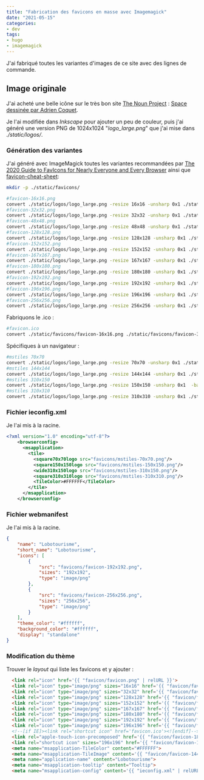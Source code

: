 ```yaml
---
title: "Fabrication des favicons en masse avec Imagemagick"
date: "2021-05-15"
categories:
- dev
tags:
- hugo
- imagemagick
---
```


J'ai fabriqué toutes les variantes d'images de ce site avec des lignes de commande.

## Image originale

J'ai acheté une belle icône sur le très bon site [The Noun Project](https://thenounproject.com/) : [Space dessinée par Adrien Coquet](https://thenounproject.com/term/space/2217279/). 

Je l'ai modifiée dans _Inkscape_ pour ajouter un peu de couleur, puis j'ai généré une version PNG de 1024x1024 "_logo_large.png_" que j'ai mise dans _./static/logos/_.

### Génération des variantes

J'ai généré avec ImageMagick toutes les variantes recommandées par [The 2020 Guide to FavIcons for Nearly Everyone and Every Browser](https://www.emergeinteractive.com/insights/detail/the-essentials-of-favicons/) ainsi que [favicon-cheat-sheet](https://github.com/audreyfeldroy/favicon-cheat-sheet):

```sh
mkdir -p ./static/favicons/

#favicon-16x16.png
convert ./static/logos/logo_large.png -resize 16x16 -unsharp 0x1 ./static/favicons/favicon-16x16.png
#favicon-32x32.png
convert ./static/logos/logo_large.png -resize 32x32 -unsharp 0x1 ./static/favicons/favicon-32x32.png
#favicon-48x48.png
convert ./static/logos/logo_large.png -resize 48x48 -unsharp 0x1 ./static/favicons/favicon-48x48.png
#favicon-128x128.png
convert ./static/logos/logo_large.png -resize 128x128 -unsharp 0x1 ./static/favicons/favicon-128x128.png
#favicon-152x152.png
convert ./static/logos/logo_large.png -resize 152x152 -unsharp 0x1 ./static/favicons/favicon-152x152.png
#favicon-167x167.png
convert ./static/logos/logo_large.png -resize 167x167 -unsharp 0x1 ./static/favicons/favicon-167x167.png
#favicon-180x180.png
convert ./static/logos/logo_large.png -resize 180x180 -unsharp 0x1 ./static/favicons/favicon-180x180.png
#favicon-192x192.png
convert ./static/logos/logo_large.png -resize 192x192 -unsharp 0x1 ./static/favicons/favicon-192x192.png
#favicon-196x196.png
convert ./static/logos/logo_large.png -resize 196x196 -unsharp 0x1 ./static/favicons/favicon-196x196.png
#favicon-256x256.png
convert ./static/logos/logo_large.png -resize 256x256 -unsharp 0x1 ./static/favicons/favicon-256x256.png
```

Fabriquons le .ico :

```sh
#favicon.ico
convert ./static/favicons/favicon-16x16.png ./static/favicons/favicon-32x32.png ./static/favicons/favicon-48x48.png ./favicon.ico
```

Spécifiques à un navigateur :

```sh
#mstiles 70x70
convert ./static/logos/logo_large.png -resize 70x70 -unsharp 0x1 ./static/favicons/mstiles-70x70.png
#mstiles 144x144
convert ./static/logos/logo_large.png -resize 144x144 -unsharp 0x1 ./static/favicons/mstiles-144x144.png
#mstiles 310x150
convert ./static/logos/logo_large.png -resize 150x150 -unsharp 0x1  -background transparent -gravity center -extent 310x150 ./static/favicons/mstiles-310x150.png
#mstiles 310x310
convert ./static/logos/logo_large.png -resize 310x310 -unsharp 0x1 ./static/favicons/mstiles-310x310.png
```

### Fichier ieconfig.xml

Je l'ai mis à la racine.

```xml
<?xml version="1.0" encoding="utf-8"?>
    <browserconfig>
      <msapplication>
        <tile>
          <square70x70logo src="favicons/mstiles-70x70.png"/>
          <square150x150logo src="favicons/mstiles-150x150.png"/>
          <wide310x150logo src="favicons/mstiles-310x150.png"/>
          <square310x310logo src="favicons/mstiles-310x310.png"/>
          <TileColor>#FFFFFF</TileColor>
        </tile>
      </msapplication>
    </browserconfig>
```

### Fichier webmanifest

Je l'ai mis à la racine.

```json
{
    "name": "Lobotourisme",
    "short_name": "Lobotourisme",
    "icons": [
        {
            "src": "favicons/favicon-192x192.png",
            "sizes": "192x192",
            "type": "image/png"
        },
        {
            "src": "favicons/favicon-256x256.png",
            "sizes": "256x256",
            "type": "image/png"
        }
    ],
    "theme_color": "#ffffff",
    "background_color": "#ffffff",
    "display": "standalone"
}

```

### Modification du thème

Trouver le _layout_ qui liste les favicons et y ajouter :

```html
  <link rel="icon" href='{{ "favicon/favicon.png" | relURL }}'>
  <link rel="icon" type="image/png" sizes="16x16" href='{{ "favicon/favicon-16x16.png" | relURL }}'>
  <link rel="icon" type="image/png" sizes="32x32" href='{{ "favicon/favicon-32x32.png" | relURL }}'>
  <link rel="icon" type="image/png" sizes="128x128" href='{{ "favicon/favicon-128x128.png" | relURL }}'>
  <link rel="icon" type="image/png" sizes="152x152" href='{{ "favicon/favicon-152x152.png" | relURL }}'>
  <link rel="icon" type="image/png" sizes="167x167" href='{{ "favicon/favicon-167x167.png" | relURL }}'>
  <link rel="icon" type="image/png" sizes="180x180" href='{{ "favicon/favicon-180x180.png" | relURL }}'>
  <link rel="icon" type="image/png" sizes="192x192" href='{{ "favicon/favicon-192x192.png" | relURL }}'>
  <link rel="icon" type="image/png" sizes="196x196" href='{{ "favicon/favicon-196x196.png" | relURL }}'>
  <!--[if IE]><link rel="shortcut icon" href='favicon.ico'><![endif]-->
  <link rel="apple-touch-icon-precomposed" href='{{ "favicon/favicon-180x180.png" | relURL }}'>
  <link rel="shortcut icon" sizes="196x196" href='{{ "favicon/favicon-196x196.png" | relURL }}'>
  <meta name="msapplication-TileColor" content="#FFFFFF">
  <meta name="msapplication-TileImage" content='{{ "favicon/favicon-144x144.png" | relURL }}'>
  <meta name="application-name" content="Lobotourisme">
  <meta name="msapplication-tooltip" content="Tooltip">
  <meta name="msapplication-config" content='{{ "ieconfig.xml" | relURL }}'>
```



